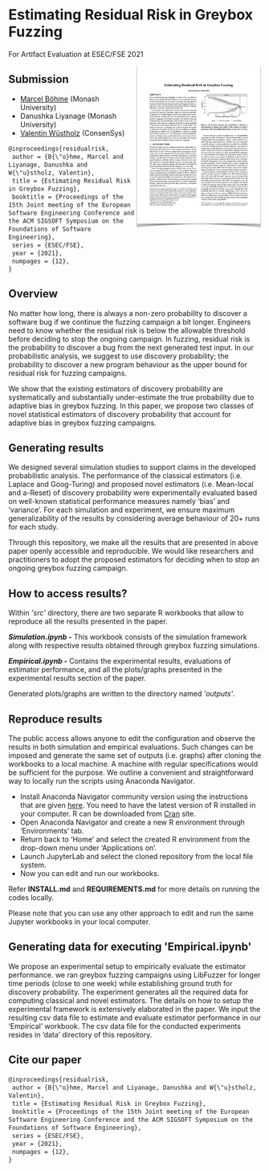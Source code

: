 # Estimating Residual Risk in Greybox Fuzzing
For Artifact Evaluation at ESEC/FSE 2021

<a href="https://github.com/Adaptive-Bias/fse21_paper270/raw/main/esecfse2021-paper270.pdf"><img src="https://github.com/Adaptive-Bias/fse21_paper270/raw/main/esecfse2021-paper270.png" align="right" width="250"></a>

## Submission
* [Marcel Böhme](https://mboehme.github.io/) (Monash University)
* Danushka Liyanage (Monash University)
* [Valentin Wüstholz](http://www.wuestholz.com/) (ConsenSys)
```
@inproceedings{residualrisk,
 author = {B{\"o}hme, Marcel and Liyanage, Danushka and W{\"u}stholz, Valentin}, 
 title = {Estimating Residual Risk in Greybox Fuzzing},
 booktitle = {Proceedings of the 15th Joint meeting of the European Software Engineering Conference and the ACM SIGSOFT Symposium on the Foundations of Software Engineering},
 series = {ESEC/FSE},
 year = {2021},
 numpages = {12},
}
```

## Overview
No matter how long, there is always a non-zero probability to discover a software bug if we continue the fuzzing campaign a bit longer. Engineers need to know whether the residual risk is below the allowable threshold before deciding to stop the ongoing campaign. In fuzzing, residual risk is the probability to discover a bug from the next generated test input. In our probabilistic analysis, we suggest to use discovery probability; the probability to discover a new program behaviour as the upper bound for residual risk for fuzzing campaigns.

We show that the existing estimators of discovery probability are systematically and substantially under-estimate the true probability due to adaptive bias in greybox fuzzing. In this paper, we propose two classes of novel statistical estimators of discovery probability that account for adaptive bias in greybox fuzzing campaigns. 

## Generating results
We designed several simulation studies to support claims in the developed probabilistic analysis. The performance of the classical estimators (i.e. Laplace and Goog-Turing) and proposed novel estimators (i.e. Mean-local and a-Reset) of discovery probability were experimentally evaluated based on well-known statistical performance measures namely ‘bias’ and ‘variance’. For each simulation and experiment, we ensure maximum generalizability of the results by considering average behaviour of 20+ runs for each study.  

Through this repository, we make all the results that are presented in above paper openly accessible and reproducible. We would like researchers and practitioners to adopt the proposed estimators for deciding when to stop an ongoing greybox fuzzing campaign. 

## How to access results?
Within *'src'* directory, there are two separate R workbooks that allow to reproduce all the results presented in the paper. 

***Simulation.ipynb -*** This workbook consists of the simulation framework along with respective results obtained through greybox fuzzing simulations. 

***Empirical.ipynb -*** Contains the experimental results, evaluations of estimator performance, and all the plots/graphs presented in the experimental results section of the paper.

Generated plots/graphs are written to the directory named *'outputs'*.

## Reproduce results 
The public access allows anyone to edit the configuration and observe the results in both simulation and empirical evaluations. Such changes can be imposed and generate the same set of outputs (i.e. graphs) after cloning the workbooks to a local machine. A machine with regular specifications would be sufficient for the purpose. We outline a convenient and straightforward way to locally run the scripts using Anaconda Navigator. 

* Install Anaconda Navigator community version using the instructions that are given [here](https://docs.anaconda.com/anaconda/navigator/). You need to have the latest version of R installed in your computer. R can be downloaded from [Cran](https://cran.r-project.org/bin/windows/base/) site.
* Open Anaconda Navigator and create a new R environment through ‘Environments’ tab.
* Return back to ‘Home’ and select the created R environment from the drop-down menu under ‘Applications on’.
* Launch JupyterLab and select the cloned repository from the local file system. 
* Now you can edit and run our workbooks.

Refer **INSTALL.md** and **REQUIREMENTS.md** for more details on running the codes locally.

Please note that you can use any other approach to edit and run the same Jupyter workbooks in your local computer. 

## Generating data for executing 'Empirical.ipynb'
We propose an experimental setup to empirically evaluate the estimator performance. we ran greybox fuzzing campaigns using LibFuzzer for longer time periods (close to one week) while establishing ground truth for discovery probability. The experiment generates all the required data for computing classical and novel estimators. The details on how to setup the experimental framework is extensively elaborated in the paper. We input the resulting csv data file to estimate and evaluate estimator performance in our ‘Empirical’ workbook. The csv data file for the conducted experiments resides in ‘data’ directory of this repository.

## Cite our paper
```
@inproceedings{residualrisk,
 author = {B{\"o}hme, Marcel and Liyanage, Danushka and W{\"u}stholz, Valentin}, 
 title = {Estimating Residual Risk in Greybox Fuzzing},
 booktitle = {Proceedings of the 15th Joint meeting of the European Software Engineering Conference and the ACM SIGSOFT Symposium on the Foundations of Software Engineering},
 series = {ESEC/FSE},
 year = {2021},
 numpages = {12},
}
```
